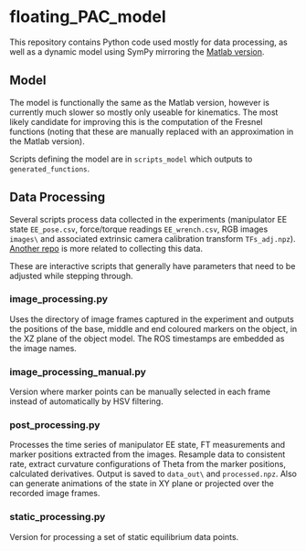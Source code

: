 # floating_PAC_model

This repository contains Python code used mostly for data processing, as well as a dynamic model using SymPy mirroring the [Matlab version](https://github.com/sebtiburzio/PAC_model_matlab). 

## Model

The model is functionally the same as the Matlab version, however is currently much slower so mostly only useable for kinematics. The most likely candidate for improving this is the computation of the Fresnel functions (noting that these are manually replaced with an approximation in the Matlab version).

Scripts defining the model are in `scripts_model` which outputs to `generated_functions`.

## Data Processing

Several scripts process data collected in the experiments (manipulator EE state `EE_pose.csv`, force/torque readings `EE_wrench.csv`, RGB images `images\` and associated extrinsic camera calibration transform `TFs_adj.npz`). [Another repo](https://github.com/sebtiburzio/dlo_parameter_id) is more related to collecting this data.

These are interactive scripts that generally have parameters that need to be adjusted while stepping through.

### image_processing.py

Uses the directory of image frames captured in the experiment and outputs the positions of the base, middle and end coloured markers on the object, in the XZ plane of the object model. The ROS timestamps are embedded as the image names.

### image_processing_manual.py

Version where marker points can be manually selected in each frame instead of automatically by HSV filtering.

### post_processing.py

Processes the time series of manipulator EE state, FT measurements and marker positions extracted from the images. Resample data to consistent rate, extract curvature configurations of Theta from the marker positions, calculated derivatives. Output is saved to `data_out\` and `processed.npz`. Also can generate animations of the state in XY plane or projected over the recorded image frames.

### static_processing.py

Version for processing a set of static equilibrium data points.